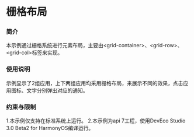 # 栅格布局

### 简介

本示例通过栅格系统进行元素布局，主要由<grid-container\>、<grid-row\>、<grid-col\>标签来实现。

### 使用说明

示例显示了2组应用，上下两组应用均采用栅格布局，来展示不同的效果，点击应用图标、文字分别弹出对应的通知。

### 约束与限制

1.本示例仅支持在标准系统上运行。
2.本示例为api 7工程，使用DevEco Studio 3.0 Beta2 for HarmonyOS编译运行。

